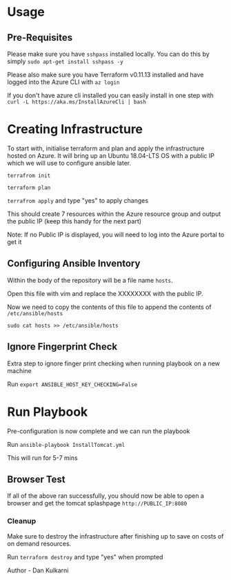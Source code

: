 # Usage


## Pre-Requisites

Please make sure you have `sshpass` installed locally. You can do this by simply `sudo apt-get install sshpass -y`

Please also make sure you have Terraform v0.11.13 installed and have logged into the Azure CLI with `az login`

If you don't have azure cli installed you can easily install in one step with `curl -L https://aka.ms/InstallAzureCli | bash`




# Creating Infrastructure

To start with, initialise terraform and plan and apply the infrastructure hosted on Azure. It will bring up an Ubuntu 18.04-LTS OS with a public IP which we will use to configure ansible later.

`terrafrom init`

`terraform plan`

`terrafrom apply` and type "yes" to apply changes

This should create 7 resources within the Azure resource group and output the public IP (keep this handy for the next part)

Note: If no Public IP is displayed, you will need to log into the Azure portal to get it



## Configuring Ansible Inventory

Within the body of the repository will be a file name `hosts`. 

Open this file with vim and replace the XXXXXXXX with the public IP.

Now we need to copy the contents of this file to append the contents of `/etc/ansible/hosts`

`sudo cat hosts >> /etc/ansible/hosts`



## Ignore Fingerprint Check

Extra step to ignore finger print checking when running playbook on a new machine

Run `export ANSIBLE_HOST_KEY_CHECKING=False`



# Run Playbook

Pre-configuration is now complete and we can run the playbook

Run `ansible-playbook InstallTomcat.yml`

This will run for 5-7 mins



## Browser Test

If all of the above ran successfully, you should now be able to open a browser and get the tomcat splashpage `http://PUBLIC_IP:8080`




### Cleanup

Make sure to destroy the infrastructure after finishing up to save on costs of on demand resources.

Run `terraform destroy` and type "yes" when prompted






Author - Dan Kulkarni





